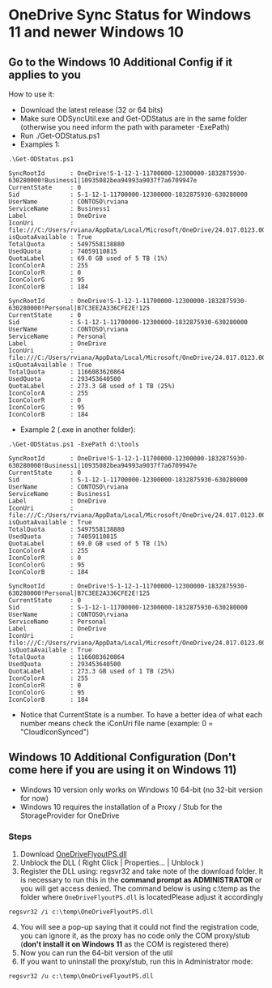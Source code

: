 # OneDrive Sync Status for Windows 11 and newer Windows 10
## Go to the Windows 10 Additional Config if it applies to you

How to use it:
- Download the latest release (32 or 64 bits)
- Make sure ODSyncUtil.exe and Get-ODStatus are in the same folder (otherwise you need inform the path with parameter -ExePath)
- Run ./Get-ODStatus.ps1
- Examples 1:

```
.\Get-ODStatus.ps1

SyncRootId       : OneDrive!S-1-12-1-11700000-12300000-1832875930-630280000!Business1|10935082bea94993a9037f7a6709947e
CurrentState     : 0
Sid              : S-1-12-1-11700000-12300000-1832875930-630280000
UserName         : CONTOSO\rviana
ServiceName      : Business1
Label            : OneDrive
IconUri          : file:///C:/Users/rviana/AppData/Local/Microsoft/OneDrive/24.017.0123.0001/images/lightTheme/CloudIconSynced.svg
isQuotaAvailable : True
TotalQuota       : 5497558138880
UsedQuota        : 74059110815
QuotaLabel       : 69.0 GB used of 5 TB (1%)
IconColorA       : 255
IconColorR       : 0
IconColorG       : 95
IconColorB       : 184

SyncRootId       : OneDrive!S-1-12-1-11700000-12300000-1832875930-630280000!Personal|B7C3EE2A336CFE2E!125
CurrentState     : 0
Sid              : S-1-12-1-11700000-12300000-1832875930-630280000
UserName         : CONTOSO\rviana
ServiceName      : Personal
Label            : OneDrive
IconUri          : file:///C:/Users/rviana/AppData/Local/Microsoft/OneDrive/24.017.0123.0001/images/lightTheme/CloudIconSynced.svg
isQuotaAvailable : True
TotalQuota       : 1166083620864
UsedQuota        : 293453640500
QuotaLabel       : 273.3 GB used of 1 TB (25%)
IconColorA       : 255
IconColorR       : 0
IconColorG       : 95
IconColorB       : 184
```

- Example 2 (.exe in another folder):
```
.\Get-ODStatus.ps1 -ExePath d:\tools

SyncRootId       : OneDrive!S-1-12-1-11700000-12300000-1832875930-630280000!Business1|10935082bea94993a9037f7a6709947e
CurrentState     : 0
Sid              : S-1-12-1-11700000-12300000-1832875930-630280000
UserName         : CONTOSO\rviana
ServiceName      : Business1
Label            : OneDrive
IconUri          : file:///C:/Users/rviana/AppData/Local/Microsoft/OneDrive/24.017.0123.0001/images/lightTheme/CloudIconSynced.svg
isQuotaAvailable : True
TotalQuota       : 5497558138880
UsedQuota        : 74059110815
QuotaLabel       : 69.0 GB used of 5 TB (1%)
IconColorA       : 255
IconColorR       : 0
IconColorG       : 95
IconColorB       : 184

SyncRootId       : OneDrive!S-1-12-1-11700000-12300000-1832875930-630280000!Personal|B7C3EE2A336CFE2E!125
CurrentState     : 0
Sid              : S-1-12-1-11700000-12300000-1832875930-630280000
UserName         : CONTOSO\rviana
ServiceName      : Personal
Label            : OneDrive
IconUri          : file:///C:/Users/rviana/AppData/Local/Microsoft/OneDrive/24.017.0123.0001/images/lightTheme/CloudIconSynced.svg
isQuotaAvailable : True
TotalQuota       : 1166083620864
UsedQuota        : 293453640500
QuotaLabel       : 273.3 GB used of 1 TB (25%)
IconColorA       : 255
IconColorR       : 0
IconColorG       : 95
IconColorB       : 184
```
- Notice that CurrentState is a number. To have a better idea of what each number means check the iConUri file name (example: 0 = "CloudIconSynced")

## Windows 10 Additional Configuration (Don't come here if you are using it on Windows 11)

- Windows 10 version only works on Windows 10 64-bit (no 32-bit version for now)
- Windows 10 requires the installation of a Proxy / Stub for the StorageProvider for OneDrive

### Steps

1. Download [OneDriveFlyoutPS.dll](https://github.com/rodneyviana/ODSyncService/blob/master/Binaries/Beta/OneDriveFlyoutPS.dll)
2. Unblock the DLL ( Right Click | Properties... | Unblock )
3. Register the DLL using: regsvr32 and take note of the download folder. It is necessary to run this in the **command prompt as ADMINISTRATOR** or you will get access denied. The command below is using c:\temp as the folder where ``OneDriveFlyoutPS.dll`` is locatedPlease adjust it accordingly
```batch
regsvr32 /i c:\temp\OneDriveFlyoutPS.dll
```
4. You will see a pop-up saying that it could not find the registration code, you can ignore it, as the proxy has no code only the COM proxy/stub (**don't install it on Windows 11** as the COM is registered there)
5. Now you can run the 64-bit version of the util
6. If you want to uninstall the proxy/stub, run this in Administrator mode:
```batch
regsvr32 /u c:\temp\OneDriveFlyoutPS.dll
```

